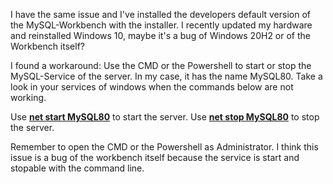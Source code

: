 I have the same issue and I've installed the developers default version of the MySQL-Workbench with the installer. 
I recently updated my hardware and reinstalled Windows 10, maybe it's a bug of Windows 20H2 or of the Workbench itself?

I found a workaround: Use the CMD or the Powershell to start or stop the MySQL-Service of the server.
 In my case, it has the name MySQL80. Take a look in your services of windows when the commands below are not working.

Use <ins>**net start MySQL80**</ins> to start the server. Use <ins>**net stop MySQL80**</ins> to stop the server.

Remember to open the CMD or the Powershell as Administrator. 
I think this issue is a bug of the workbench itself because the service is start and stopable with the command line.
